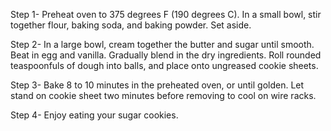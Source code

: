 Step 1-
Preheat oven to 375 degrees F (190 degrees C). In a small bowl, stir together flour, baking soda, and baking powder. Set aside.

Step 2-
In a large bowl, cream together the butter and sugar until smooth. Beat in egg and vanilla. Gradually blend in the dry ingredients. Roll rounded teaspoonfuls of dough into balls, and place onto ungreased cookie sheets.

Step 3-
Bake 8 to 10 minutes in the preheated oven, or until golden. Let stand on cookie sheet two minutes before removing to cool on wire racks.

Step 4-
Enjoy eating your sugar cookies.